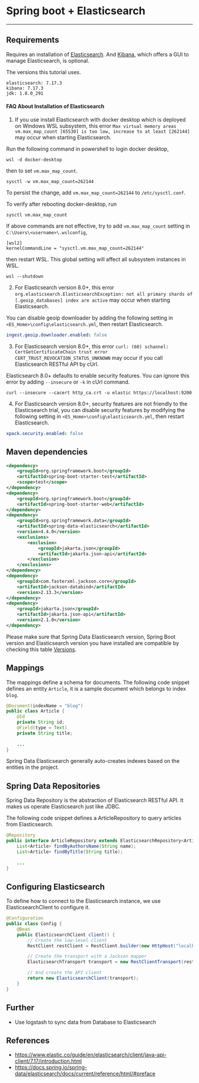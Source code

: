 # Spring boot + Elasticsearch

___

## Requirements
Requires an installation of [Elasticsearch](https://www.elastic.co/guide/en/elasticsearch/reference/7.17/install-elasticsearch.html). And [Kibana](https://www.elastic.co/guide/en/kibana/7.17/install.html), which offers a GUI to manage Elasticsearch, is optional.

The versions this tutorial uses. 
```
elasticsearch: 7.17.3
kibana: 7.17.3
jdk: 1.8.0_291
```

#### FAQ About Installation of Elasticsearch
1. If you use install Elasticsearch with docker desktop which is deployed on Windows WSL subsystem, this error `Max virtual memory areas vm.max_map_count [65530] is too low, increase to at least [262144]` may occur when starting Elasticsearch.

Run the following command in powershell to login docker desktop,
```shell
wsl -d docker-desktop
```
then to set `vm.max_map_count`.
```shell
sysctl -w vm.max_map_count=262144
```
To persist the change, add `vm.max_map_count=262144` to `/etc/sysctl.conf`.

To verify after rebooting docker-desktop, run
```shell 
sysctl vm.max_map_count
```

If above commands are not effective, try to add `vm.max_map_count` setting in `C:\Users\<username>\.wslconfig`,
```text
[wsl2]
kernelCommandLine = "sysctl.vm.max_map_count=262144"
```
then restart WSL. This global setting will affect all subsystem instances in WSL.
```shell
wsl --shutdown
```

2. For Elasticsearch version 8.0+, this error `org.elasticsearch.ElasticsearchException: not all primary shards of [.geoip_databases] index are active` may occur when starting Elasticsearch.

You can disable geoip downloader by adding the following setting in `<ES_Home>\config\elasticsearch.yml`, then restart Elasticsearch.
```yaml
ingest.geoip.downloader.enabled: false
```

3. For Elasticsearch version 8.0+, this error `curl: (60) schannel: CertGetCertificateChain trust error CERT_TRUST_REVOCATION_STATUS_UNKNOWN` may occur if you call Elasticsearch RESTful API by cUrl.
   
Elasticsearch 8.0+ defaults to enable security features. You can ignore this error by adding `--insecure` or `-k` in cUrl command.
```shell
curl --insecure --cacert http_ca.crt -u elastic https://localhost:9200
```

4. For Elasticsearch version 8.0+, security features are not friendly to the Elasticsearch trial, you can disable security features by modifying the following setting in `<ES_Home>\config\elasticsearch.yml`, then restart Elasticsearch.
```yaml
xpack.security.enabled: false
```

## Maven dependencies

```xml
<dependency>
    <groupId>org.springframework.boot</groupId>
    <artifactId>spring-boot-starter-test</artifactId>
    <scope>test</scope>
</dependency>
<dependency>
    <groupId>org.springframework.boot</groupId>
    <artifactId>spring-boot-starter-web</artifactId>
</dependency>
<dependency>
    <groupId>org.springframework.data</groupId>
    <artifactId>spring-data-elasticsearch</artifactId>
    <version>4.4.0</version>
    <exclusions>
        <exclusion>
            <groupId>jakarta.json</groupId>
            <artifactId>jakarta.json-api</artifactId>
        </exclusion>
    </exclusions>
</dependency>
<dependency>
    <groupId>com.fasterxml.jackson.core</groupId>
    <artifactId>jackson-databind</artifactId>
    <version>2.13.3</version>
</dependency>
<dependency>
    <groupId>jakarta.json</groupId>
    <artifactId>jakarta.json-api</artifactId>
    <version>2.1.0</version>
</dependency>
```
Please make sure that Spring Data Elasticsearch version, Spring Boot version and Elasticsearch version you have installed are compatible by checking this table [Versions](https://docs.spring.io/spring-data/elasticsearch/docs/current/reference/html/#preface.versions).

## Mappings
The mappings define a schema for documents. The following code snippet defines an entity `Article`, it is a sample document which belongs to index `blog`.
```java
@Document(indexName = "blog")
public class Article {
    @Id
    private String id;
    @Field(type = Text)
    private String title;
    
    ...
}
```

Spring Data Elasticsearch generally auto-creates indexes based on the entities in the project.

## Spring Data Repositories
Spring Data Repository is the abstraction of Elasticsearch RESTful API. It makes us operate Elasticsearch just like JDBC.

The following code snippet defines a ArticleRepository to query articles from Elasticsearch.
```java
@Repository
public interface ArticleRepository extends ElasticsearchRepository<Article, String> {
    List<Article> findByAuthorsName(String name);
    List<Article> findByTitle(String title);
    
    ...
}
```

## Configuring Elasticsearch
To define how to connect to the Elasticsearch instance, we use ElasticsearchClient to configure it.
```java
@Configuration
public class Config {
    @Bean
    public ElasticsearchClient client() {
        // Create the low-level client
        RestClient restClient = RestClient.builder(new HttpHost("localhost", 9200)).build();

        // Create the transport with a Jackson mapper
        ElasticsearchTransport transport = new RestClientTransport(restClient, new JacksonJsonpMapper());

        // And create the API client
        return new ElasticsearchClient(transport);
    }
}
```
## Further
* Use logstash to sync data from Database to Elasticsearch

## References
* https://www.elastic.co/guide/en/elasticsearch/client/java-api-client/7.17/introduction.html
* https://docs.spring.io/spring-data/elasticsearch/docs/current/reference/html/#preface